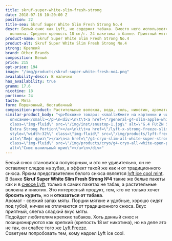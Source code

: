 ```yaml
---
title: skruf-super-white-slim-fresh-strong
date: 2018-07-16 10:20:00 Z
position: 22
title-seo: Skruf Super White Slim Fresh Strong No.4
descr: Белый снюс как Lyft, не содержит табака. Вместо него используются другие растительные
  волокна. Средняя крепость 18 мг/г. 24 пакетика в банке. Приятный мятный вкус.
product-name: Skruf Super White Slim Fresh Strong No.4
product-alt: Skruf Super White Slim Fresh Strong No.4
strong: Крепкий
brand: Other Brands
composition: Белый
price: 215
opt-price: 194
image: "/img/products/skruf-super-white-fresh-no4.png"
availability-descr: В наличии
has_availability: true
gramm: 17.6
nicotine: 18
portions: 24
taste: Мята
form: Порционный, бестабачный
composition-product: Растительные волокна, вода, соль, никотин, ароматизатор
similar-product_body: "<p>Похожие товары: <small>Жмите на картинки и читайте полное
  описание</small></p>\n<div>\n\t\t<a href=\"/general-g4-slim-apple-white\"><img style=\"width:32%\"
  class=\"img-fluid\" src=\"/img/inst/snustop-1.jpg\" alt=\"G.4 FU:ZN Slim All White
  Extra Strong Portion\"></a>\n\t\t<a href=\"/lyft-x-strong-freeze-slim-white\"><img
  style=\"width:32%\" class=\"img-fluid\" src=\"/img/products/lyft-freeze/lyft-freeze-open.jpg\"
  alt=\"Лифт фриз\"></a>\n<a href=\"/g4-cryo-slim-all-white-super-strong\"><img style=\"width:32%\"
  class=\"img-fluid\" src=\"/img/products/cryo/g4-cryo-all-white-open-portion.jpg\"
  alt=\"Снюс ванильный крио\"></a>\n</div>"
---
```


Белый снюс становится популярным, и это не удивительно, он не оставляет следов на зубах, а эффект такой же как и от традиционного снюса. Ярким представителем белого снюса является [lyft ice cool mint](/lyft-strong-ice-cool-mint-slim-all-white).<br>
В банке **Skruf Super White Slim Fresh Strong №4** такие же белые пакеты как и в [снюсe Lyft](/lyft), только в самих пакетах не табак, а растительные волокна и никотин. Это интересный продукт, тем, кто не только хочет **бросить курить**, но и **отказаться от табака**.<br>
Аромат - свежий запах мяты. Порции мягкие и удобные, хорошо сидят под губой, ничем не отличаются от традиционного снюса. Вкус приятный, слегка сладкий вкус мяты.<br>
Подойдет любителям крепких табаков. Хоть данный снюс и позиционируются как крепкий (крепость 18 мг никотина), но на деле это не так, он слабее того же [Lyft Freeze](/lyft-x-strong-freeze-slim-white).<br>Советуем попробовать тем, кому надоел Lyft ice cool.